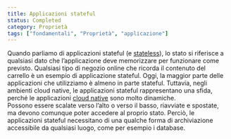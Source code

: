 ```yaml
---
title: Applicazioni stateful
status: Completed
category: Proprietà
tags: ["fondamentali", "Proprietà", "applicazione"]
---
```


Quando parliamo di applicazioni stateful (e [stateless](/it/stateless-apps/)), lo stato si riferisce a qualsiasi dato che l’applicazione deve memorizzare per funzionare come previsto. Qualsiasi tipo di negozio online che ricorda il contenuto del carrello è un esempio di applicazione stateful.
Oggi, la maggior parte delle applicazioni che utilizziamo è almeno in parte stateful. Tuttavia, negli ambienti cloud native, le applicazioni stateful rappresentano una sfida, perché le applicazioni [cloud native](/it/cloud-native-apps/) sono molto dinamiche.  
Possono essere scalate verso l’alto o verso il basso, riavviate e spostate, ma devono comunque poter accedere al proprio stato.
Perciò, le applicazioni stateful necessitano di una qualche forma di archiviazione accessibile da qualsiasi luogo, come per esempio i database.
